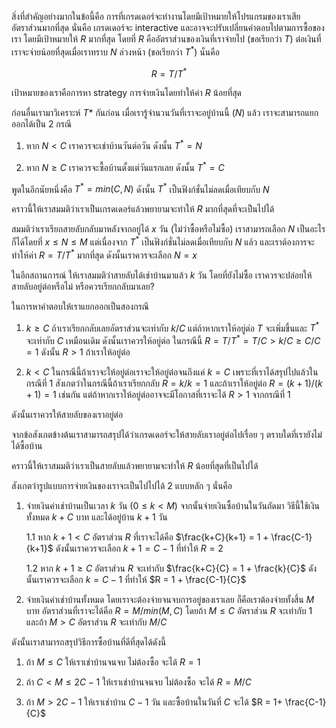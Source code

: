 สิ่งที่สำคัญอย่างมากในข้อนี้คือ การที่เกรดเดอร์จะทำงานโดยมีเป้าหมายให้โปรแกรมของเราเสียอัตราส่วนมากที่สุด นั่นคือ เกรดเดอร์จะ interactive และอาจจะปรับเปลี่ยนคำตอบไปตามการซื้อของเรา โดยมีเป้าหมายให้ $R$ มากที่สุด โดยที่ $R$ คืออัตราส่วนของเงินที่เราจ่ายไป (ขอเรียกว่า $T$) ต่อเงินที่เราจะจ่ายน้อยที่สุดเมื่อเราทราบ $N$ ล่วงหน้า (ขอเรียกว่า $T^*$) นั่นคือ

$$R = {T}/{T^*}$$

เป้าหมายของเราคือการหา strategy การจ่ายเงินโดยทำให้ค่า $R$ น้อยที่สุด

ก่อนอื่นเรามาวิเคราะห์ $T*$ กันก่อน เมื่อเรารู้จำนวนวันที่เราจะอยู่บ้านนี้ ($N$) แล้ว เราจะสามารถแยกออกได้เป็น 2 กรณี

1. หาก $N < C$ เราควรจะเช่าบ้านวันต่อวัน ดังนั้น $T^* = N$

2. หาก $N \geq C$ เราควรจะซื้อบ้านตั้งแต่วันแรกเลย ดังนั้น $T^* = C$

พูดในอีกนัยหนึ่งคือ $T^* = min(C, N)$ ดังนั้น $T^*$ เป็นฟังก์ชั่นไม่ลดเมื่อเทียบกับ $N$

คราวนี้ให้เราสมมติว่าเราเป็นเกรดเดอร์แล้วพยายามจะทำให้ $R$ มากที่สุดที่จะเป็นไปได้

สมมติว่าเราเรียกสายลับกลับมาหลังจากอยู่ได้ $x$ วัน (ไม่ว่าซื้อหรือไม่ซื้อ) เราสามารถเลือก $N$ เป็นอะไรก็ได้โดยที่ $x \leq N \leq M$ แต่เนื่องจาก $T^*$ เป็นฟังก์ชั่นไม่ลดเมื่อเทียบกับ $N$ แล้ว และเราต้องการจะทำให้ค่า $R = T/T^*$ มากที่สุด ดังนั้นเราควรจะเลือก $N = x$ 

ในอีกสถานการณ์ ให้เราสมมติว่าสายลับได้เช่าบ้านมาแล้ว $k$ วัน โดยที่ยังไม่ซื้อ เราควรจะปล่อยให้สายลับอยู่ต่อหรือไม่ หรือควรเรียกกลับมาเลย?

ในการหาคำตอบให้เราแยกออกเป็นสองกรณี 

1. $k \geq C$ ถ้าเราเรียกกลับเลยอัตราส่วนจะเท่ากับ $k/C$ แต่ถ้าหากเราให้อยู่ต่อ $T$​ จะเพิ่มขึ้นและ $T^*$ จะเท่ากับ $C$ เหมือนเดิม ดังนั้นเราควรให้อยู่ต่อ ในกรณีนี้ $R = T/T^* = T/C > k/C \geq C/C = 1$ ดังนั้น $R> 1$ ถ้าเราให้อยู่ต่อ

2. $k < C$ ในกรณีนี้ถ้าเราจะให้อยู่ต่อเราจะให้อยู่ต่อจนถึงแค่ $k = C$ เพราะที่เราได้สรุปไปแล้วในกรณีที่ 1 สังเกตว่าในกรณีนี้ถ้าเราเรียกกลับ $R = k/k = 1$ และถ้าเราให้อยู่ต่อ $R = (k+1)/(k+1) = 1$ เช่นกัน แต่ถ้าหากเราให้อยู่ต่ออาจจะมีโอกาสที่เราจะได้ $R> 1$ จากกรณีที่ 1

ดังนั้นเราควรให้สายลับของเราอยู่ต่อ 

จากข้อสังเกตข้างต้นเราสามารถสรุปได้ว่าเกรดเดอร์จะให้สายลับเราอยู่ต่อไปเรื่อย ๆ ตราบใดที่เรายังไม่ได้ซื้อบ้าน

คราวนี้ให้เราสมมติว่าเราเป็นสายลับแล้วพยายามจะทำให้ $R$ น้อยที่สุดที่เป็นไปได้

สังเกตว่ารูปแบบการจ่ายเงินของเราจะเป็นไปไปได้ 2 แบบหลัก ๆ นั่นคือ

1. จ่ายเงินค่าเช่าบ้านเป็นเวลา $k$ วัน ($0 \leq k < M$) จากนั้นจ่ายเงินซื้อบ้านในวันถัดมา วิธีนี้ใช้เงินทั้งหมด  $k + C$ บาท และได้อยู่บ้าน $k+1$ วัน

    1.1 หาก $k+1 < C$ อัตราส่วน $R$ ที่เราจะได้คือ $\frac{k+C}{k+1} = 1 + \frac{C-1}{k+1}$ ดังนั้นเราควรจะเลือก $k+1 = C-1$ ที่ทำให้ $R = 2$
    
    1.2 หาก $k+1 \geq C$ อัตราส่วน $R$ จะเท่ากับ $\frac{k+C}{C} = 1 + \frac{k}{C}$ ดังนั้นเราควรจะเลือก $k = C-1$ ที่ทำให้ $R = 1 + \frac{C-1}{C}$ 

2. จ่ายเงินค่าเช่าบ้านทั้งหมด โดยเราจะต้องจ่ายจนจบการอยู่ของเราเลย ก็คือเราต้องจ่ายทั้งสิ้น $M$ บาท อัตราส่วนที่เราจะได้คือ $R = M/min(M, C)$ โดยถ้า $M \leq C$ อัตราส่วน $R$ จะเท่ากับ $1$ และถ้า $M > C$ อัตราส่วน $R$ จะเท่ากับ $M/C$

ดังนั้นเราสามารถสรุปวิธีการซื้อบ้านที่ดีที่สุดได้ดังนี้

1. ถ้า $M \leq C$ ให้เราเช่าบ้านจนจบ ไม่ต้องซื้อ จะได้ $R = 1$

2. ถ้า $C < M \leq 2C-1$ ให้เราเช่าบ้านจนจบ ไม่ต้องซื้อ จะได้ $R = M/C$

3. ถ้า $M > 2C-1$ ให้เราเช่าบ้าน $C-1$ วัน และซื้อบ้านในวันที่ $C$ จะได้ $R = 1+ \frac{C-1}{C}$
